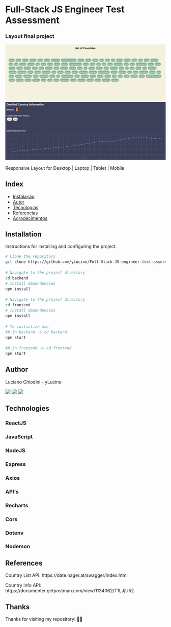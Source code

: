 # Full-Stack JS Engineer Test Assessment

### Layout final project
<img src="/frontend/public/design/preview1.png" alt="imagem do projeto final Desktop1">
<img src="/frontend/public/design/preview2.png" alt="imagem do projeto final Desktop2">

Responsive Layout for Desktop | Laptop | Tablet | Mobile

## Index

- [Instalação](#instalação)
- [Autor](#autor)
- [Tecnologias](#tecnologias)
- [Referencias](#referencias)
- [Agradecimentos](#agradecimentos)

## Installation

Instructions for installing and configuring the project.

```sh
# Clone the repository
git clone https://github.com/yLucino/Full-Stack-JS-engineer-test-assessment-the-Country-Info-App.git

# Navigate to the project directory
cd backend
# Install dependencies
npm install

# Navigate to the project directory
cd frontend
# Install dependencies
npm install

# To initialize use
## In backend -> cd backend
npm start

## In frontend -> cd frontend
npm start
```

## Author

Luciano Chiodini - yLucino
<div> 
  <a href
="https://www.instagram.com/luci_ano_chi/" target="_blank"><img src="https://img.shields.io/badge/-Instagram-%23E4405F?style=for-the-badge&logo=instagram&logoColor=white" target="_blank"></a>
  <a href = "mailto:chiodiniluciano@gmail.com"><img src="https://img.shields.io/badge/-Gmail-%23333?style=for-the-badge&logo=gmail&logoColor=white" target="_blank"></a>
  <a href="https://www.linkedin.com/in/luciano-chiodini-6a35092b3/" target="_blank"><img src="https://img.shields.io/badge/-LinkedIn-%230077B5?style=for-the-badge&logo=linkedin&logoColor=white" target="_blank"></a>
</div>

## Technologies

### ReactJS
### JavaScript
### NodeJS
### Express
### Axios
### API's
### Recharts
### Cors
### Dotenv
### Nodemon

## References

<p>Country List API: https://date.nager.at/swagger/index.html</p>
<p>Country Info API: https://documenter.getpostman.com/view/1134062/T1LJjU52</p>

## Thanks

Thanks for visiting my repository! 🙂🫡